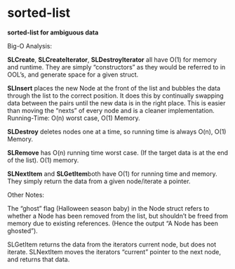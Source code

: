sorted-list
===========

**sorted-list for ambiguous data**

Big-O Analysis:

**SLCreate**, **SLCreateIterator**, **SLDestroyIterator** all have O(1) for memory and runtime. They are simply “constructors” as they would be referred to in OOL’s, and generate space for a given struct.

**SLInsert** places the new Node at the front of the list and bubbles the data through the list to the correct position. It does this by continually swapping data between the pairs until the new data is in the right place. This is easier than moving the “nexts” of every node and is a cleaner implementation. Running-Time: O(n) worst case, O(1) Memory.

**SLDestroy** deletes nodes one at a time, so running time is always O(n), O(1) Memory.

**SLRemove** has O(n) running time worst case. (If the target data is at the end of the list). O(1) memory.

**SLNextItem** and **SLGetItem**both have O(1) for running time and memory. They simply return the data from a given node/iterate a pointer.


Other Notes:

The “ghost” flag (Halloween season baby) in the Node struct refers to whether a Node has been removed from the list, but shouldn’t be freed from memory due to existing references. (Hence the output “A Node has been ghosted”).

SLGetItem returns the data from the iterators current node, but does not iterate.
SLNextItem moves the iterators “current” pointer to the next node, and returns that data.
